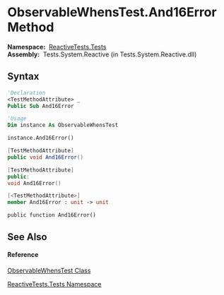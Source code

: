 # ObservableWhensTest.And16Error Method

**Namespace:**  [ReactiveTests.Tests](ReactiveTests.Tests\ReactiveTests.Tests.md)  
**Assembly:**  Tests.System.Reactive (in Tests.System.Reactive.dll)

## Syntax

```vb
'Declaration
<TestMethodAttribute> _
Public Sub And16Error
```

```vb
'Usage
Dim instance As ObservableWhensTest

instance.And16Error()
```

```csharp
[TestMethodAttribute]
public void And16Error()
```

```c++
[TestMethodAttribute]
public:
void And16Error()
```

```fsharp
[<TestMethodAttribute>]
member And16Error : unit -> unit 
```

```jscript
public function And16Error()
```

## See Also

#### Reference

[ObservableWhensTest Class](ObservableWhensTest\ObservableWhensTest.md)

[ReactiveTests.Tests Namespace](ReactiveTests.Tests\ReactiveTests.Tests.md)




